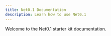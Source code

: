 ```yaml
---
title: Net0.1 Documentation
description: Learn how to use Net0.1
---
```


Welcome to the Net0.1 starter kit documentation.

